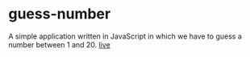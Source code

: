 # guess-number

A simple application written in JavaScript in which we have to guess a number between 1 and 20.
[live](https://bielesz.github.io/guess-number/)
